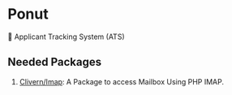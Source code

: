 Ponut
====
:rocket: Applicant Tracking System (ATS)


Needed Packages
---------------
1. [Clivern/Imap](https://github.com/Clivern/Imap): A Package to access Mailbox Using PHP IMAP.